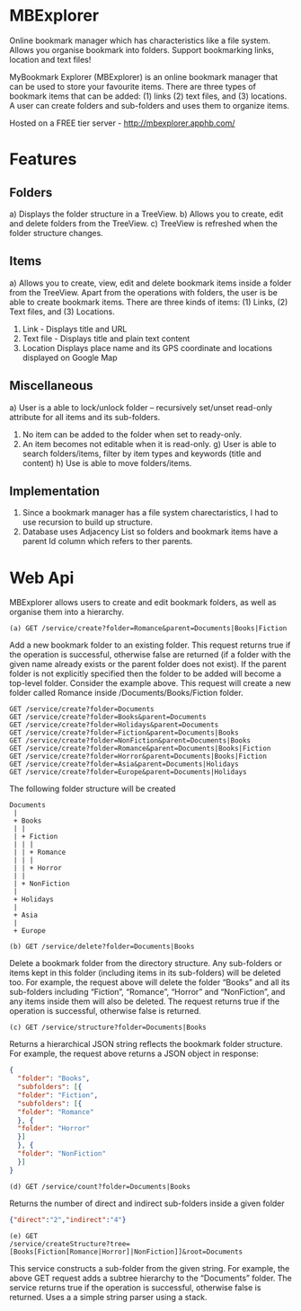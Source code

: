 # MBExplorer
Online bookmark manager which has characteristics like a file system. Allows you organise bookmark into folders. Support bookmarking links, location and text files!

MyBookmark Explorer (MBExplorer) is an online bookmark manager that can be used to store your
favourite items. There are three types of bookmark items that can be added: (1) links (2) text files, and (3)
locations. A user can create folders and sub-folders and uses them to organize items.  

Hosted on a FREE tier server - http://mbexplorer.apphb.com/ 

# Features

## Folders

a) Displays the folder structure in a TreeView. 
b) Allows you to create, edit and delete folders from the TreeView.
c) TreeView is refreshed when the folder structure changes.

## Items

a) Allows you to create, view, edit and delete bookmark items inside a folder from the TreeView. Apart from the
operations with folders, the user is be able to create bookmark items. There are three kinds of
items: (1) Links, (2) Text files, and (3) Locations.
1. Link - Displays title and URL
2. Text file - Displays title and plain text content
3. Location Displays place name and its GPS coordinate and locations displayed on Google Map 

## Miscellaneous

a) User is a able to lock/unlock folder – recursively set/unset read-only attribute for all items and its sub-folders.
1. No item can be added to the folder when set to ready-only.
2. An item becomes not editable when it is read-only.
g) User is able to search folders/items, filter by item types and keywords (title and content)
h) Use is able to move folders/items.

## Implementation

1. Since a bookmark manager has a file system charectaristics, I had to use recursion to build up structure. 
2. Database uses Adjacency List so folders and bookmark items have a parent Id column which refers to ther parents. 

# Web Api

MBExplorer allows users to create and edit bookmark folders, as well as organise them into a hierarchy.
```
(a) GET /service/create?folder=Romance&parent=Documents|Books|Fiction
```
Add a new bookmark folder to an existing folder. This request returns true if the operation is successful,
otherwise false are returned (if a folder with the given name already exists or the parent folder does not
exist). If the parent folder is not explicitly specified then the folder to be added will become a top-level
folder. Consider the example above. This request will create a new folder called Romance inside
/Documents/Books/Fiction folder.

```
GET /service/create?folder=Documents
GET /service/create?folder=Books&parent=Documents
GET /service/create?folder=Holidays&parent=Documents
GET /service/create?folder=Fiction&parent=Documents|Books
GET /service/create?folder=NonFiction&parent=Documents|Books
GET /service/create?folder=Romance&parent=Documents|Books|Fiction
GET /service/create?folder=Horror&parent=Documents|Books|Fiction
GET /service/create?folder=Asia&parent=Documents|Holidays
GET /service/create?folder=Europe&parent=Documents|Holidays
```
The following folder structure will be created

```
Documents
 |
 + Books
 | |
 | + Fiction
 | | |
 | | + Romance
 | | |
 | | + Horror
 | |
 | + NonFiction
 |
 + Holidays
 |
 + Asia
 |
 + Europe
 ```
```
(b) GET /service/delete?folder=Documents|Books
```
Delete a bookmark folder from the directory structure. Any sub-folders or items kept in this folder (including
items in its sub-folders) will be deleted too. For example, the request above will delete the folder “Books”
and all its sub-folders including “Fiction”, “Romance”, “Horror” and “NonFiction”, and any items
inside them will also be deleted. The request returns true if the operation is successful, otherwise
false is returned. 
```
(c) GET /service/structure?folder=Documents|Books
```
Returns a hierarchical JSON string reflects the bookmark folder structure. For example, the request above
returns a JSON object in response:
```json
{
  "folder": "Books",
  "subfolders": [{
  "folder": "Fiction",
  "subfolders": [{
  "folder": "Romance"
  }, {
  "folder": "Horror"
  }]
  }, {
  "folder": "NonFiction"
  }]
}
```
```
(d) GET /service/count?folder=Documents|Books
```

Returns the number of direct and indirect sub-folders inside a given folder
```json
{"direct":"2","indirect":"4"}
```
```
(e) GET
/service/createStructure?tree=[Books[Fiction[Romance|Horror]|NonFiction]]&root=Documents
```
This service constructs a sub-folder from the given string. For example, the above GET request adds a subtree
hierarchy to the “Documents” folder. The service returns true if the operation is successful, otherwise
false is returned. Uses a a simple string parser using a stack.


